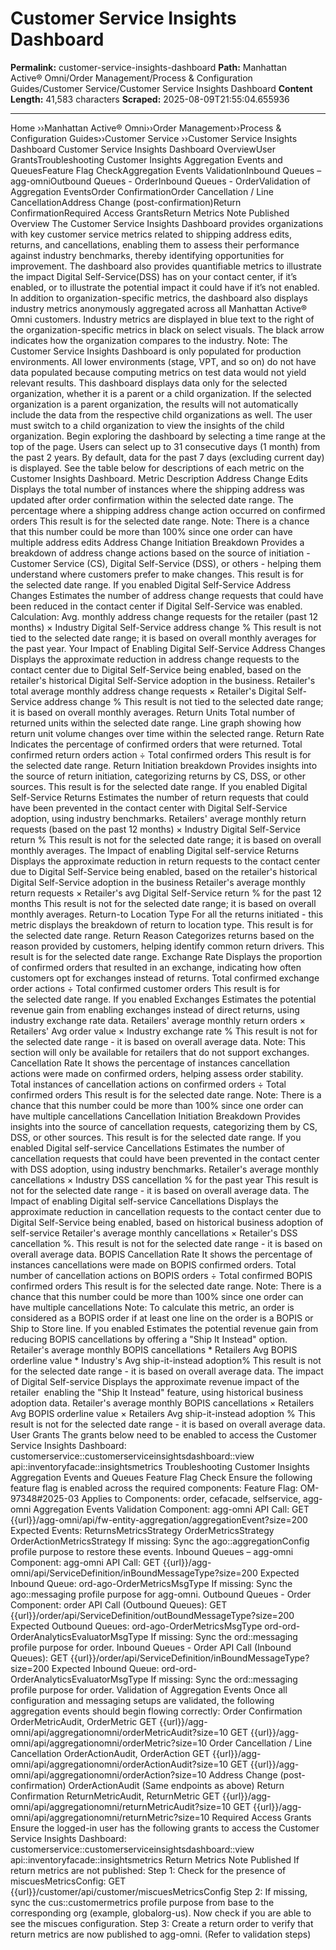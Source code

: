 # Customer Service Insights Dashboard

**Permalink:** customer-service-insights-dashboard
**Path:** Manhattan Active® Omni/Order Management/Process & Configuration Guides/Customer Service/Customer Service Insights Dashboard
**Content Length:** 41,583 characters
**Scraped:** 2025-08-09T21:55:04.655936

---

Home ››Manhattan Active® Omni››Order Management››Process & Configuration Guides››Customer Service ››Customer Service Insights Dashboard Customer Service Insights Dashboard OverviewUser GrantsTroubleshooting Customer Insights Aggregation Events and QueuesFeature Flag CheckAggregation Events ValidationInbound Queues – agg-omniOutbound Queues - OrderInbound Queues - OrderValidation of Aggregation EventsOrder ConfirmationOrder Cancellation / Line CancellationAddress Change (post-confirmation)Return ConfirmationRequired Access GrantsReturn Metrics Note Published Overview The Customer Service Insights Dashboard provides organizations with key customer service metrics related to shipping address edits, returns, and cancellations, enabling them to assess their performance against industry benchmarks, thereby identifying opportunities for improvement. The dashboard also provides quantifiable metrics to illustrate the impact Digital Self-Service(DSS) has on your contact center, if it’s enabled, or to illustrate the potential impact it could have if it’s not enabled. In addition to organization-specific metrics, the dashboard also displays industry metrics anonymously aggregated across all Manhattan Active® Omni customers. Industry metrics are displayed in blue text to the right of the organization-specific metrics in black on select visuals. The black arrow indicates how the organization compares to the industry. Note: The Customer Service Insights Dashboard is only populated for production environments. All lower environments (stage, VPT, and so on) do not have data populated because computing metrics on test data would not yield relevant results. This dashboard displays data only for the selected organization, whether it is a parent or a child organization. If the selected organization is a parent organization, the results will not automatically include the data from the respective child organizations as well. The user must switch to a child organization to view the insights of the child organization. Begin exploring the dashboard by selecting a time range at the top of the page. Users can select up to 31 consecutive days (1 month) from the past 2 years. By default, data for the past 7 days (excluding current day) is displayed. See the table below for descriptions of each metric on the Customer Insights Dashboard. Metric Description Address Change Edits Displays the total number of instances where the shipping address was updated after order confirmation within the selected date range. The percentage where a shipping address change action occurred on confirmed orders This result is for the selected date range. Note: There is a chance that this number could be more than 100% since one order can have multiple address edits Address Change Initiation Breakdown Provides a breakdown of address change actions based on the source of initiation - Customer Service (CS), Digital Self-Service (DSS), or others - helping them understand where customers prefer to make changes. This result is for the selected date range. If you enabled Digital Self-Service Address Changes Estimates the number of address change requests that could have been reduced in the contact center if Digital Self-Service was enabled. Calculation: Avg. monthly address change requests for the retailer (past 12 months) × Industry Digital Self-Service address change % This result is not tied to the selected date range; it is based on overall monthly averages for the past year. Your Impact of Enabling Digital Self-Service Address Changes Displays the approximate reduction in address change requests to the contact center due to Digital Self-Service being enabled, based on the retailer's historical Digital Self-Service adoption in the business. Retailer's total average monthly address change requests × Retailer's Digital Self-Service address change % This result is not tied to the selected date range; it is based on overall monthly averages. Return Units Total number of returned units within the selected date range. Line graph showing how return unit volume changes over time within the selected range. Return Rate Indicates the percentage of confirmed orders that were returned. Total confirmed return orders action ÷ Total confirmed orders This result is for the selected date range. Return Initiation breakdown Provides insights into the source of return initiation, categorizing returns by CS, DSS, or other sources. This result is for the selected date range. If you enabled Digital Self-Service Returns Estimates the number of return requests that could have been prevented in the contact center with Digital Self-Service adoption, using industry benchmarks. Retailers' average monthly return requests (based on the past 12 months) × Industry Digital Self-Service return % This result is not for the selected date range; it is based on overall monthly averages. The Impact of enabling Digital self-service Returns Displays the approximate reduction in return requests to the contact center due to Digital Self-Service being enabled, based on the retailer's historical Digital Self-Service adoption in the business Retailer's average monthly return requests × Retailer's avg Digital Self-Service return % for the past 12 months This result is not for the selected date range; it is based on overall monthly averages. Return-to Location Type For all the returns initiated - this metric displays the breakdown of return to location type. This result is for the selected date range. Return Reason Categorizes returns based on the reason provided by customers, helping identify common return drivers. This result is for the selected date range. Exchange Rate Displays the proportion of confirmed orders that resulted in an exchange, indicating how often customers opt for exchanges instead of returns. Total confirmed exchange order actions ÷ Total confirmed customer orders This result is for the selected date range. If you enabled Exchanges Estimates the potential revenue gain from enabling exchanges instead of direct returns, using industry exchange rate data. Retailers' average monthly return orders × Retailers' Avg order value × Industry exchange rate % This result is not for the selected date range - it is based on overall average data. Note: This section will only be available for retailers that do not support exchanges. Cancellation Rate It shows the percentage of instances cancellation actions were made on confirmed orders, helping assess order stability. Total instances of cancellation actions on confirmed orders ÷ Total confirmed orders This result is for the selected date range. Note: There is a chance that this number could be more than 100% since one order can have multiple cancellations Cancellation Initiation Breakdown Provides insights into the source of cancellation requests, categorizing them by CS, DSS, or other sources. This result is for the selected date range. If you enabled Digital self-service Cancellations Estimates the number of cancellation requests that could have been prevented in the contact center with DSS adoption, using industry benchmarks. Retailer's average monthly cancellations × Industry DSS cancellation % for the past year This result is not for the selected date range - it is based on overall average data. The Impact of enabling Digital self-service Cancellations Displays the approximate reduction in cancellation requests to the contact center due to Digital Self-Service being enabled, based on historical business adoption of self-service Retailer's average monthly cancellations × Retailer's DSS cancellation %. This result is not for the selected date range - it is based on overall average data. BOPIS Cancellation Rate It shows the percentage of instances cancellations were made on BOPIS confirmed orders. Total number of cancellation actions on BOPIS orders ÷ Total confirmed BOPIS confirmed orders This result is for the selected date range. Note: There is a chance that this number could be more than 100% since one order can have multiple cancellations Note: To calculate this metric, an order is considered as a BOPIS order if at least one line on the order is a BOPIS or Ship to Store line. If you enabled Estimates the potential revenue gain from reducing BOPIS cancellations by offering a "Ship It Instead" option. Retailer's average monthly BOPIS cancellations * Retailers Avg BOPIS orderline value * Industry's Avg ship-it-instead adoption% This result is not for the selected date range - it is based on overall average data. The impact of Digital Self-service Displays the approximate revenue impact of the retailer  enabling the "Ship It Instead" feature, using historical business adoption data. Retailer's average monthly BOPIS cancellations × Retailers Avg BOPIS orderline value × Retailers Avg ship-it-instead adoption % This result is not for the selected date range - it is based on overall average data. User Grants The grants below need to be enabled to access the Customer Service Insights Dashboard: customerservice::customerserviceinsightsdashboard::view api::inventoryfacade::insightsmetrics Troubleshooting Customer Insights Aggregation Events and Queues Feature Flag Check Ensure the following feature flag is enabled across the required components: Feature Flag: OM-97348#2025-03 Applies to Components: order, cefacade, selfservice, agg-omni Aggregation Events Validation Component: agg-omni API Call: GET {{url}}/agg-omni/api/fw-entity-aggregation/aggregationEvent?size=200 Expected Events: ReturnsMetricsStrategy OrderMetricsStrategy OrderActionMetricsStrategy If missing: Sync the ago::aggregationConfig profile purpose to restore these events. Inbound Queues – agg-omni Component: agg-omni API Call: GET {{url}}/agg-omni/api/ServiceDefinition/inBoundMessageType?size=200 Expected Inbound Queue: ord-ago-OrderMetricsMsgType If missing: Sync the ago::messaging profile purpose for agg-omni. Outbound Queues - Order Component: order API Call (Outbound Queues): GET {{url}}/order/api/ServiceDefinition/outBoundMessageType?size=200 Expected Outbound Queues: ord-ago-OrderMetricsMsgType ord-ord-OrderAnalyticsEvaluatorMsgType If missing: Sync the ord::messaging profile purpose for order. Inbound Queues - Order API Call (Inbound Queues): GET {{url}}/order/api/ServiceDefinition/inBoundMessageType?size=200 Expected Inbound Queue: ord-ord-OrderAnalyticsEvaluatorMsgType If missing: Sync the ord::messaging profile purpose for order. Validation of Aggregation Events Once all configuration and messaging setups are validated, the following aggregation events should begin flowing correctly: Order Confirmation OrderMetricAudit, OrderMetric GET {{url}}/agg-omni/api/aggregationomni/orderMetricAudit?size=10 GET {{url}}/agg-omni/api/aggregationomni/orderMetric?size=10 Order Cancellation / Line Cancellation OrderActionAudit, OrderAction GET {{url}}/agg-omni/api/aggregationomni/orderActionAudit?size=10 GET {{url}}/agg-omni/api/aggregationomni/orderAction?size=10 Address Change (post-confirmation) OrderActionAudit (Same endpoints as above) Return Confirmation ReturnMetricAudit, ReturnMetric GET {{url}}/agg-omni/api/aggregationomni/returnMetricAudit?size=10 GET {{url}}/agg-omni/api/aggregationomni/returnMetric?size=10 Required Access Grants Ensure the logged-in user has the following grants to access the Customer Service Insights Dashboard: customerservice::customerserviceinsightsdashboard::view api::inventoryfacade::insightsmetrics Return Metrics Note Published If return metrics are not published: Step 1: Check for the presence of miscuesMetricsConfig: GET {{url}}/customer/api/customer/miscuesMetricsConfig Step 2: If missing, sync the cus::customermetrics profile purpose from base to the corresponding org (example, globalorg-us). Now check if you are able to see the miscues configuration. Step 3: Create a return order to verify that return metrics are now published to agg-omni. (Refer to validation steps)